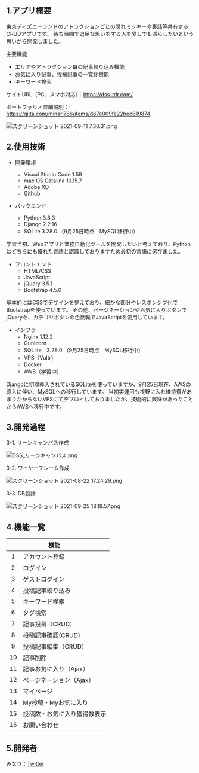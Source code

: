 ## 1.アプリ概要
東京ディズニーランドのアトラクションごとの隠れミッキーや裏話等共有するCRUDアプリです。
待ち時間で退屈な思いをする人を少しでも減らしたいという思いから開発しました。

主要機能
* エリアやアトラクション毎の記事絞り込み機能
* お気に入り記事、投稿記事の一覧化機能
* キーワード検索

サイトURL（PC、スマホ対応）：https://dss-tdr.com/

ポートフォリオ詳細説明：https://qiita.com/minari766/items/d67e009fe22bed619874

![スクリーンショット 2021-09-11 7.30.31.png](https://qiita-image-store.s3.ap-northeast-1.amazonaws.com/0/639072/5589137f-1064-d24f-cc0b-e886fc52d01d.png)

## 2.使用技術
* 開発環境
    * Visual Studio Code 1.59
    * mac OS Catalina 10.15.7
    * Adobe XD
    * Github
    
* バックエンド
    * Python 3.8.3
    * Django 2.2.16
    * SQLite 3.28.0 （9月25日時点　MySQL移行中）

学習当初、Webアプリと業務自動化ツールを開発したいと考えており、Pythonはどちらにも優れた言語と認識しておりますため最初の言語に選びました。

* フロントエンド
    * HTML/CSS
    * JavaScript 
    * jQuery 3.5.1
    * Bootstrap 4.5.0

基本的にはCSSでデザインを整えており、細かな部分やレスポンシブ化でBootstrapを使っています。
その他、ページネーションやお気に入りボタンでjQueryを、カテゴリボタンの色反転でJavaScriptを使用しています。

* インフラ
    * Nginx 1.12.2
    * Gunicorn
    * SQLlite　3.28.0 （9月25日時点　MySQL移行中）
    * VPS（Vultr）
    * Docker
    * AWS（学習中）

Djangoに初期導入されているSQLiteを使っていますが、9月25日現在、AWSの導入に伴い、MySQLへの移行しています。
当初実運用も視野に入れ維持費があまりかからないVPSにてデプロイしておりましたが、技術的に興味があったことからAWSへ移行中です。


## 3.開発過程
3-1. リーンキャンバス作成

![DSS_リーンキャンバス.png](https://qiita-image-store.s3.ap-northeast-1.amazonaws.com/0/639072/38dce75d-08dc-ca98-a376-b146dbae7c12.png)

3-2. ワイヤーフレーム作成

![スクリーンショット 2021-08-22 17.24.29.png](https://qiita-image-store.s3.ap-northeast-1.amazonaws.com/0/639072/99510ea5-c9d6-3eb9-a33f-047acb1444c4.png)

3-3. DB設計

![スクリーンショット 2021-09-25 18.18.57.png](https://qiita-image-store.s3.ap-northeast-1.amazonaws.com/0/639072/7b008462-fadd-100c-38e8-b4ae8bd66604.png)


## 4.機能一覧
|  | 　　　　 機能 |
|:-:|:-|
| 1| アカウント登録|
| 2| ログイン|
| 3| ゲストログイン|
| 4| 投稿記事絞り込み|
| 5| キーワード検索|
| 6| タグ検索|
| 7| 記事投稿（CRUD）|
| 8| 投稿記事確認(CRUD)|
| 9| 投稿記事編集（CRUD）|
| 10| 記事削除|
| 11|記事お気に入り（Ajax）|
| 12| ページネーション（Ajax）|
| 13| マイページ|
| 14| My投稿・Myお気に入り|
| 15| 投稿数・お気に入り獲得数表示|
| 16| お問い合わせ|


## 5.開発者
みなり：[Twitter](https://twitter.com/minari766)

